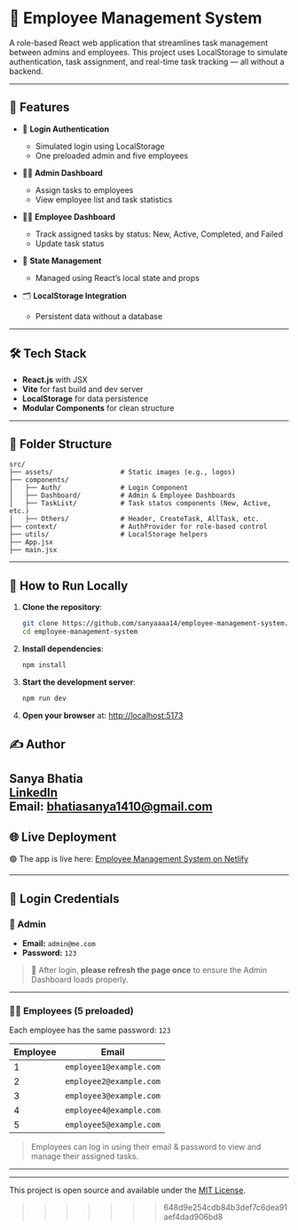 
# 💼 Employee Management System

A role-based React web application that streamlines task management between admins and employees. This project uses LocalStorage to simulate authentication, task assignment, and real-time task tracking — all without a backend.

---

## 🚀 Features

- 🔐 **Login Authentication**
  - Simulated login using LocalStorage
  - One preloaded admin and five employees

- 🧑‍💼 **Admin Dashboard**
  - Assign tasks to employees
  - View employee list and task statistics

- 👷‍♂️ **Employee Dashboard**
  - Track assigned tasks by status: New, Active, Completed, and Failed
  - Update task status

- 🧠 **State Management**
  - Managed using React’s local state and props

- 🗂️ **LocalStorage Integration**
  - Persistent data without a database

---

## 🛠️ Tech Stack

- **React.js** with JSX
- **Vite** for fast build and dev server
- **LocalStorage** for data persistence
- **Modular Components** for clean structure

---

## 📁 Folder Structure

```
src/
├── assets/                 # Static images (e.g., logos)
├── components/
│   ├── Auth/               # Login Component
│   ├── Dashboard/          # Admin & Employee Dashboards
│   ├── TaskList/           # Task status components (New, Active, etc.)
│   ├── Others/             # Header, CreateTask, AllTask, etc.
├── context/                # AuthProvider for role-based control
├── utils/                  # LocalStorage helpers
├── App.jsx
├── main.jsx
```

---

## 🧪 How to Run Locally

1. **Clone the repository**:
   ```bash
   git clone https://github.com/sanyaaaa14/employee-management-system.git
   cd employee-management-system
   ```

2. **Install dependencies**:
   ```bash
   npm install
   ```

3. **Start the development server**:
   ```bash
   npm run dev
   ```

4. **Open your browser** at:
   [http://localhost:5173](http://localhost:5173)



## ✍️ Author

**Sanya Bhatia**  
[LinkedIn](https://www.linkedin.com/in/sanyabhatia/)  
Email: bhatiasanya1410@gmail.com
---

## 🌐 Live Deployment

🟢 The app is live here: [Employee Management System on Netlify](https://ornate-clafoutis-625f33.netlify.app/)



---

## 🔐 Login Credentials

### 👑 Admin
- **Email:** `admin@me.com`
- **Password:** `123`

> 📌 After login, **please refresh the page once** to ensure the Admin Dashboard loads properly.

---

### 👷‍♂️ Employees (5 preloaded)

Each employee has the same password: `123`

| Employee | Email                    |
|----------|--------------------------|
| 1        | `employee1@example.com`  |
| 2        | `employee2@example.com`  |
| 3        | `employee3@example.com`  |
| 4        | `employee4@example.com`  |
| 5        | `employee5@example.com`  |

> Employees can log in using their email & password to view and manage their assigned tasks.

---



---



This project is open source and available under the [MIT License](LICENSE).
>>>>>>> 648d9e254cdb84b3def7c6dea91aef4dad906bd8
